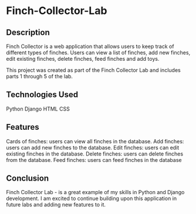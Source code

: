 # Finch-Collector-Lab

## Description
Finch Collector is a web application that allows users to keep track of different types of finches. Users can view a list of finches, add new finches, edit existing finches, delete finches, feed finches and add toys.

This project was created as part of the Finch Collector Lab and includes parts 1 through 5 of the lab.

## Technologies Used
Python
Django
HTML
CSS

## Features
Cards of finches: users can view all finches in the database.
Add finches: users can add new finches to the database.
Edit finches: users can edit existing finches in the database.
Delete finches: users can delete finches from the database.
Feed finches: users can feed finches in the database


## Conclusion
Finch Collector Lab - is a great example of my skills in Python and Django development. I am excited to continue building upon this application in future labs and adding new features to it.

